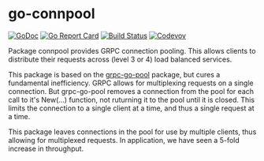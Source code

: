 # go-connpool

[![GoDoc](https://godoc.org/github.com/weathersource/go-connpool?status.svg)](https://godoc.org/github.com/weathersource/go-connpool)
[![Go Report Card](https://goreportcard.com/badge/github.com/weathersource/go-connpool)](https://goreportcard.com/report/github.com/weathersource/go-connpool)
[![Build Status](https://travis-ci.org/weathersource/go-connpool.svg)](https://travis-ci.org/weathersource/go-connpool)
[![Codevov](https://codecov.io/gh/weathersource/go-connpool/branch/master/graphs/badge.svg)](https://codecov.io/gh/weathersource/go-connpool)

Package connpool provides GRPC connection pooling. This allows clients to distribute
their requests across (level 3 or 4) load balanced services.

This package is based on the [grpc-go-pool](https://github.com/processout/grpc-go-pool)
package, but cures a fundamental inefficiency. GRPC allows for multiplexing requests
on a single connection. But grpc-go-pool removes a connection from the pool for each
call to it's New(...) function, not ruturning it to the pool until it is closed. This
limits the connection to a single client at a time, and thus a single request at a time.

This package leaves connections in the pool for use by multiple clients, thus allowing
for multiplexed requests. In application, we have seen a 5-fold increase in throughput.
